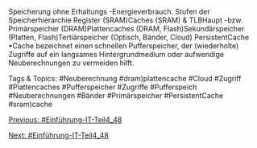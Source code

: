 Speicherung ohne Erhaltungs -Energieverbrauch. Stufen der Speicherhierarchie
Register (SRAM)Caches (SRAM) & TLBHaupt -bzw. Primärspeicher (DRAM)Plattencaches (DRAM, Flash)Sekundärspeicher (Platten, Flash)Tertiärspeicher (Optisch, Bänder, Cloud)
PersistentCache
•Cache bezeichnet einen schnellen Pufferspeicher, der (wiederholte) Zugriffe auf ein 
langsames Hintergrundmedium oder aufwendige Neuberechnungen zu vermeiden hilft.

   Tags & Topics:
   #Neuberechnung
   #dram)plattencache
   #Cloud
   #Zugriff
   #Plattencaches
   #Pufferspeicher
   #Zugriffe
   #Pufferspeich
   #Neuberechnungen
   #Bänder
   #Primärspeicher
   #PersistentCache
   #sram)cache

[Previous: #Einführung-IT-Teil4_48](Einführung-IT-Teil4_48.md)

[Next: #Einführung-IT-Teil4_48](Einführung-IT-Teil4_48.md)